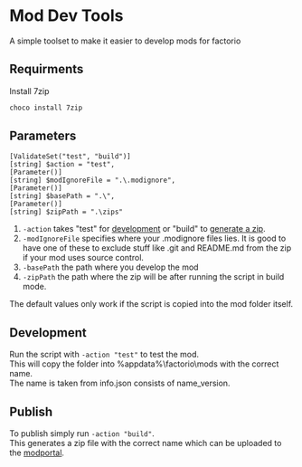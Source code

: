 # Mod Dev Tools

A simple toolset to make it easier to develop mods for factorio

## Requirments

Install 7zip

```powershell
choco install 7zip
```

## Parameters

    [ValidateSet("test", "build")]
    [string] $action = "test",
    [Parameter()]
    [string] $modIgnoreFile = ".\.modignore",
    [Parameter()]
    [string] $basePath = ".\",
    [Parameter()]
    [string] $zipPath = ".\zips"

1. `-action` takes "test" for [development](##Development) or "build" to [generate a zip](##Publish).
1. `-modIgnoreFile` specifies where your .modignore files lies. It is good to have one of these to exclude stuff like .git and README.md from the zip if your mod uses source control.
1. `-basePath` the path where you develop the mod
1. `-zipPath` the path where the zip will be after running the script in build mode.

The default values only work if the script is copied into the mod folder itself.

## Development

Run the script with `-action "test"` to test the mod.  
This will copy the folder into %appdata%\factorio\mods with the correct name.  
The name is taken from info.json consists of name_version.

## Publish

To publish simply run `-action "build"`.  
This generates a zip file with the correct name which can be uploaded to the [modportal](https://mods.factorio.com).
